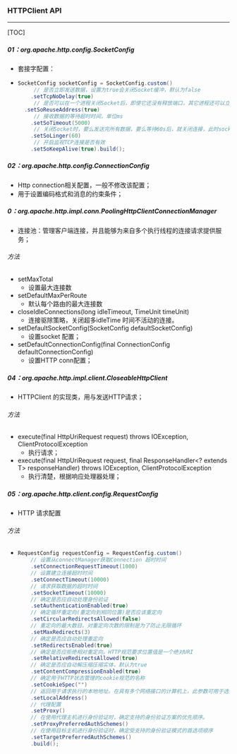 ### HTTPClient API

------

[TOC]

##### 01：org.apache.http.config.SocketConfig

- 套接字配置：

- ```java
  SocketConfig socketConfig = SocketConfig.custom()
       // 是否立即发送数据，设置为true会关闭Socket缓冲，默认为false
      .setTcpNoDelay(true)
       // 是否可以在一个进程关闭Socket后，即使它还没有释放端口，其它进程还可以立即重用端口
  	.setSoReuseAddress(true) 
       // 接收数据的等待超时时间，单位ms
      .setSoTimeout(5000)
       // 关闭Socket时，要么发送完所有数据，要么等待60s后，就关闭连接，此时socket.close()是阻塞的
      .setSoLinger(60)
       // 开启监视TCP连接是否有效
      .setSoKeepAlive(true).build();
  ```

##### 02：org.apache.http.config.ConnectionConfig

- Http connection相关配置，一般不修改该配置；
- 用于设置编码格式和消息的约束条件；

##### 0：org.apache.http.impl.conn.PoolingHttpClientConnectionManager

- 连接池：管理客户端连接，并且能够为来自多个执行线程的连接请求提供服务；

###### 方法

- setMaxTotal
  - 设置最大连接数
- setDefaultMaxPerRoute
  - 默认每个路由的最大连接数
- closeIdleConnections(long idleTimeout, TimeUnit timeUnit)
  - 连接驱除策略，关闭超多idleTime 时间不活动的连接。
- setDefaultSocketConfig(SocketConfig defaultSocketConfig)
  - 设置socket 配置；
- setDefaultConnectionConfig(final ConnectionConfig defaultConnectionConfig)
  - 设置HTTP conn配置；

##### 04：org.apache.http.impl.client.CloseableHttpClient

- HTTPClient 的实现类，用与发送HTTP请求；

###### 方法

- execute(final HttpUriRequest request) throws IOException, ClientProtocolException
  - 执行请求；
- execute(final HttpUriRequest request, final ResponseHandler<? extends T> responseHandler) throws IOException,
          ClientProtocolException
  - 执行清楚，根据响应处理器处理；

##### 05：org.apache.http.client.config.RequestConfig

- HTTP 请求配置

###### 方法

- ```java
  RequestConfig requestConfig = RequestConfig.custom()
      // 设置从connectManager获取Connection 超时时间
      .setConnectionRequestTimeout(1000)
      // 设置建立连接超时时间
      .setConnectTimeout(10000)
      // 请求获取数据的超时时间
      .setSocketTimeout(10000)
      // 确定是否应自动处理身份验证
      .setAuthenticationEnabled(true)
      // 确定循环重定向(重定向到相同位置)是否应该重定向
      .setCircularRedirectsAllowed(false)
      // 重定向的最大数目。对重定向次数的限制是为了防止无限循环
      .setMaxRedirects(3)
      // 确定是否应自动处理重定向
      .setRedirectsEnabled(true)
      // 确定是否应拒绝相对重定向。HTTP规范要求位置值是一个绝对URI
      .setRelativeRedirectsAllowed(true)
      // 确定是否应自动解压缩压缩实体，默认为true
      .setContentCompressionEnabled(true)
      // 确定用于HTTP状态管理的cookie规范的名称
      .setCookieSpec("")
      // 返回用于请求执行的本地地址。在具有多个网络接口的计算机上，此参数可用于选择其中的网络接口连接产生。
      .setLocalAddress()
      // 代理配置
      .setProxy()
      // 在使用代理主机进行身份验证时，确定支持的身份验证方案的优先顺序。
      .setProxyPreferredAuthSchemes()
      // 在使用目标主机进行身份验证时，确定受支持的身份验证模式的首选项顺序
      .setTargetPreferredAuthSchemes()
      .build();
  ```

  

